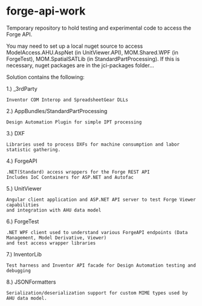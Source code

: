 # forge-api-work

Temporary repository to hold testing and experimental code to access the Forge API.

You may need to set up a local nuget source to access ModelAccess.AHU.AspNet (in UnitViewer.API), MOM.Shared.WPF (in ForgeTest), MOM.SpatialSATLib (in StandardPartProcessing).  If this is necessary, nuget packages are in the jci-packages folder...


Solution contains the following:

1.) _3rdParty 

    Inventor COM Interop and SpreadsheetGear DLLs

2.) AppBundles/StandardPartProcessing

    Design Automation Plugin for simple IPT processing
    
3.) DXF

    Libraries used to process DXFs for machine consumption and labor statistic gathering.
    
4.) ForgeAPI

    .NET(Standard) access wrappers for the Forge REST API
    Includes IoC Containers for ASP.NET and Autofac
    
5.) UnitViewer

    Angular client application and ASP.NET API server to test Forge Viewer capabilities 
    and integration with AHU data model
    
6.) ForgeTest
  
    .NET WPF client used to understand various ForgeAPI endpoints (Data Management, Model Derivative, Viewer) 
    and test access wrapper libraries 
    
7.) InventorLib

    Test harness and Inventor API facade for Design Automation testing and debugging    
    
8.) JSONFormatters

    Serialization/deserialization support for custom MIME types used by AHU data model.
    
